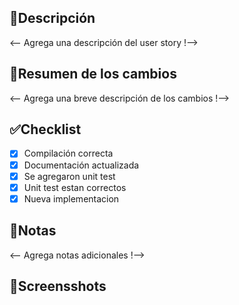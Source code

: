 ## 📓Descripción

<-- Agrega una descripción del user story !-->

## 📝Resumen de los cambios

<-- Agrega una breve descripción de los cambios !-->

## ✅Checklist

- [x] Compilación correcta
- [x] Documentación actualizada 
- [x] Se agregaron unit test
- [x] Unit test estan correctos
- [x] Nueva implementacion

## 📒Notas

<-- Agrega notas adicionales !-->

## 📸Screensshots

